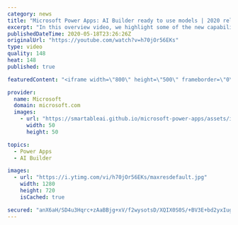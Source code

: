 ```yaml
---
category: news
title: "Microsoft Power Apps: AI Builder ready to use models | 2020 release wave 1 overview"
excerpt: "In this overview video, we highlight some of the new capabilities included in the latest update to Microsoft Power Apps, AI Builder ready to use models.     Here are the capabilities covered:   • Entity extraction helps you by identifying and extracting people, dates, places, locations, etc. from text"
publishedDateTime: 2020-05-18T23:26:26Z
originalUrl: "https://youtube.com/watch?v=h70jOr56EKs"
type: video
quality: 148
heat: 148
published: true

featuredContent: "<iframe width=\"800\" height=\"500\" frameborder=\"0\" src=\"https://www.youtube.com/embed/h70jOr56EKs\" allow=\"accelerometer; autoplay; encrypted-media; gyroscope; picture-in-picture\" allowfullscreen></iframe>"

provider:
  name: Microsoft
  domain: microsoft.com
  images:
    - url: "https://smartableai.github.io/microsoft-power-apps/assets/images/organizations/microsoft.com-50x50.jpg"
      width: 50
      height: 50

topics:
  - Power Apps
  - AI Builder

images:
  - url: "https://i.ytimg.com/vi/h70jOr56EKs/maxresdefault.jpg"
    width: 1280
    height: 720
    isCached: true

secured: "anX6aH/SD4u3Hqrc+zAaBBjg+xV/f2wysotsD/XQIX0S0S/+BV3E+bd2yxIugy+KXmtC/70Kdrd1b+hH0/166QD6j/Sn2406dh96k2gBYB1s3sNa3NztF0+inHGgRpyWo4vixkdJa4PADSur/yaXrT8SFYu782kW+z90WGJEyPk8t/LS89TgnBYhrkKO27E6xNkN5zE5QQuNOKb4gzOrN6b/hbxX/KPDagDD9rELBU3OVehA5VErAPRWvO7hHrraMRuJpSXNYe1eJ92uno22vqv6h/3wmvuVGQ9J6AgSNYKj3+2yqd6ZK8XcRubNaIq56flBqmoq9R9OGCDDIh2mLAwDvqg+HHGsz/7yWX1dC3cwyq6gNt3BOKR/ooWfjiNPfon+zYnXPsQftUMlJEPZbOyfjpVsmh4OfjO0qEbI4107kB/8BxipM9NU/bzULidu;RPo2tuxy8bj9ZOBSWdbBTA=="
---
```


